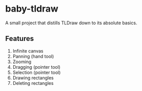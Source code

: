 # baby-tldraw

A small project that distills TLDraw down to its absolute basics.

## Features

1. Infinite canvas
2. Panning (hand tool)
3. Zooming
4. Dragging (pointer tool)
5. Selection (pointer tool)
6. Drawing rectangles
7. Deleting rectangles


